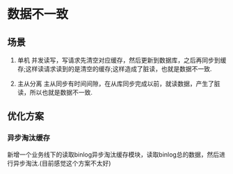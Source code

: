 # 数据不一致
## 场景
1. 单机
并发读写，写请求先清空对应缓存，然后更新到数据库，之后再同步到缓存;这样读请求读到的是清空的缓存;这样造成了脏读，也就是数据不一致.

2. 主从分离
主从同步有时间间隙，在从库同步完成以前，就读数据，产生了脏读，所以也就是数据不一致.

## 优化方案
### 异步淘汰缓存
新增一个业务线下的读取binlog异步淘汰缓存模块，读取binlog总的数据，然后进行异步淘汰.(目前感觉这个方案不太好)